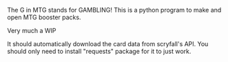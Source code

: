The G in MTG stands for GAMBLING!
This is a python program to make and open MTG booster packs.

Very much a WIP

It should automatically download the card data from scryfall's API. You should only need to install "requests" package for it to just work.
